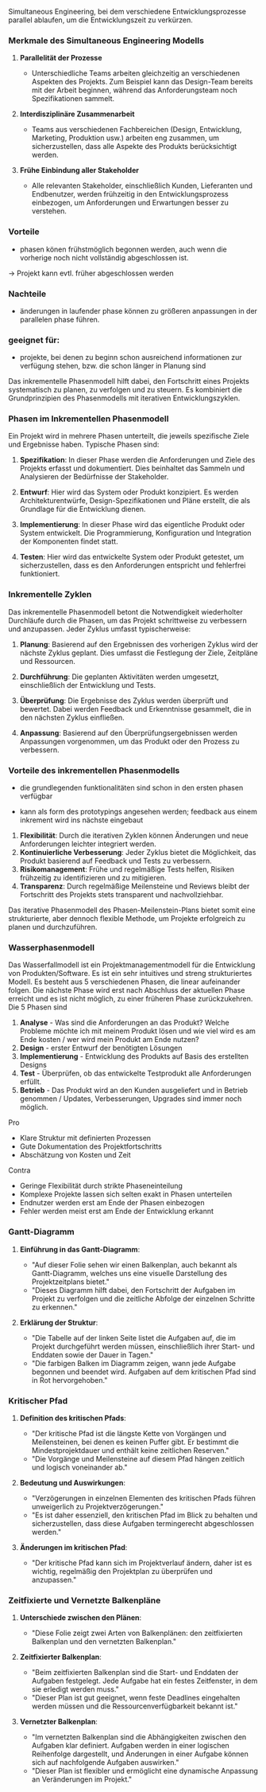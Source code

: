 Simultaneous Engineering, bei dem verschiedene Entwicklungsprozesse parallel ablaufen, um die Entwicklungszeit zu verkürzen.

### Merkmale des Simultaneous Engineering Modells

1. **Parallelität der Prozesse**
   - Unterschiedliche Teams arbeiten gleichzeitig an verschiedenen Aspekten des Projekts. Zum Beispiel kann das Design-Team bereits mit der Arbeit beginnen, während das Anforderungsteam noch Spezifikationen sammelt.

2. **Interdisziplinäre Zusammenarbeit**
   - Teams aus verschiedenen Fachbereichen (Design, Entwicklung, Marketing, Produktion usw.) arbeiten eng zusammen, um sicherzustellen, dass alle Aspekte des Produkts berücksichtigt werden.

3. **Frühe Einbindung aller Stakeholder**
   - Alle relevanten Stakeholder, einschließlich Kunden, Lieferanten und Endbenutzer, werden frühzeitig in den Entwicklungsprozess einbezogen, um Anforderungen und Erwartungen besser zu verstehen.


### Vorteile

- phasen könen frühstmöglich begonnen werden, auch wenn die vorherige noch nicht vollständig abgeschlossen ist.

-> Projekt kann evtl. früher abgeschlossen werden

### Nachteile

- änderungen in laufender phase können zu größeren anpassungen in der parallelen phase führen.

### geeignet für:

- projekte, bei denen zu beginn schon ausreichend informationen zur verfügung stehen, bzw. die schon länger in Planung sind

Das inkrementelle Phasenmodell hilft dabei, den Fortschritt eines Projekts systematisch zu planen, zu verfolgen und zu steuern. Es kombiniert die Grundprinzipien des Phasenmodells mit iterativen Entwicklungszyklen.

### Phasen im Inkrementellen Phasenmodell

Ein Projekt wird in mehrere Phasen unterteilt, die jeweils spezifische Ziele und Ergebnisse haben. Typische Phasen sind:

1. **Spezifikation**: In dieser Phase werden die Anforderungen und Ziele des Projekts erfasst und dokumentiert. Dies beinhaltet das Sammeln und Analysieren der Bedürfnisse der Stakeholder.

2. **Entwurf**: Hier wird das System oder Produkt konzipiert. Es werden Architekturentwürfe, Design-Spezifikationen und Pläne erstellt, die als Grundlage für die Entwicklung dienen.

3. **Implementierung**: In dieser Phase wird das eigentliche Produkt oder System entwickelt. Die Programmierung, Konfiguration und Integration der Komponenten findet statt.

4. **Testen**: Hier wird das entwickelte System oder Produkt getestet, um sicherzustellen, dass es den Anforderungen entspricht und fehlerfrei funktioniert.

### Inkrementelle Zyklen

Das inkrementelle Phasenmodell betont die Notwendigkeit wiederholter Durchläufe durch die Phasen, um das Projekt schrittweise zu verbessern und anzupassen. Jeder Zyklus umfasst typischerweise:

1. **Planung**: Basierend auf den Ergebnissen des vorherigen Zyklus wird der nächste Zyklus geplant. Dies umfasst die Festlegung der Ziele, Zeitpläne und Ressourcen.

2. **Durchführung**: Die geplanten Aktivitäten werden umgesetzt, einschließlich der Entwicklung und Tests.

3. **Überprüfung**: Die Ergebnisse des Zyklus werden überprüft und bewertet. Dabei werden Feedback und Erkenntnisse gesammelt, die in den nächsten Zyklus einfließen.

4. **Anpassung**: Basierend auf den Überprüfungsergebnissen werden Anpassungen vorgenommen, um das Produkt oder den Prozess zu verbessern.

### Vorteile des inkrementellen Phasenmodells

- die grundlegenden funktionalitäten sind schon in den ersten phasen verfügbar

- kann als form des prototypings angesehen werden; feedback aus einem inkrement wird ins nächste eingebaut


1. **Flexibilität**: Durch die iterativen Zyklen können Änderungen und neue Anforderungen leichter integriert werden.
2. **Kontinuierliche Verbesserung**: Jeder Zyklus bietet die Möglichkeit, das Produkt basierend auf Feedback und Tests zu verbessern.
3. **Risikomanagement**: Frühe und regelmäßige Tests helfen, Risiken frühzeitig zu identifizieren und zu mitigieren.
4. **Transparenz**: Durch regelmäßige Meilensteine und Reviews bleibt der Fortschritt des Projekts stets transparent und nachvollziehbar.

Das iterative Phasenmodell des Phasen-Meilenstein-Plans bietet somit eine strukturierte, aber dennoch flexible Methode, um Projekte erfolgreich zu planen und durchzuführen.





### Wasserphasenmodell 

Das Wasserfallmodell ist ein Projektmanagementmodell für die Entwicklung von Produkten/Software. 
Es ist ein sehr intuitives und streng strukturiertes Modell. Es besteht aus 5 verschiedenen Phasen, die linear aufeinander folgen. Die nächste Phase wird erst nach Abschluss der aktuellen Phase erreicht und es ist nicht möglich, zu einer früheren Phase zurückzukehren.
Die 5 Phasen sind
1. **Analyse** - Was sind die Anforderungen an das Produkt? Welche Probleme möchte ich mit meinem Produkt lösen und wie viel wird es am Ende kosten / wer wird mein Produkt am Ende nutzen?
2. **Design** - erster Entwurf der benötigten Lösungen 
3. **Implementierung** - Entwicklung des Produkts auf Basis des erstellten Designs
4. **Test** - Überprüfen, ob das entwickelte Testprodukt alle Anforderungen erfüllt.
5. **Betrieb** - Das Produkt wird an den Kunden ausgeliefert und in Betrieb genommen / Updates, Verbesserungen, Upgrades sind immer noch möglich.


Pro
- Klare Struktur mit definierten Prozessen
- Gute Dokumentation des Projektfortschritts
- Abschätzung von Kosten und Zeit

Contra
- Geringe Flexibilität durch strikte Phaseneinteilung
- Komplexe Projekte lassen sich selten exakt in Phasen unterteilen
- Endnutzer werden erst am Ende der Phasen einbezogen
- Fehler werden meist erst am Ende der Entwicklung erkannt 





### Gantt-Diagramm
1. **Einführung in das Gantt-Diagramm**:
    
    - "Auf dieser Folie sehen wir einen Balkenplan, auch bekannt als Gantt-Diagramm, welches uns eine visuelle Darstellung des Projektzeitplans bietet."
    - "Dieses Diagramm hilft dabei, den Fortschritt der Aufgaben im Projekt zu verfolgen und die zeitliche Abfolge der einzelnen Schritte zu erkennen."
2. **Erklärung der Struktur**:
    
    - "Die Tabelle auf der linken Seite listet die Aufgaben auf, die im Projekt durchgeführt werden müssen, einschließlich ihrer Start- und Enddaten sowie der Dauer in Tagen."
    - "Die farbigen Balken im Diagramm zeigen, wann jede Aufgabe begonnen und beendet wird. Aufgaben auf dem kritischen Pfad sind in Rot hervorgehoben."

### Kritischer Pfad
1. **Definition des kritischen Pfads**:
    
    - "Der kritische Pfad ist die längste Kette von Vorgängen und Meilensteinen, bei denen es keinen Puffer gibt. Er bestimmt die Mindestprojektdauer und enthält keine zeitlichen Reserven."
    - "Die Vorgänge und Meilensteine auf diesem Pfad hängen zeitlich und logisch voneinander ab."
2. **Bedeutung und Auswirkungen**:
    
    - "Verzögerungen in einzelnen Elementen des kritischen Pfads führen unweigerlich zu Projektverzögerungen."
    - "Es ist daher essenziell, den kritischen Pfad im Blick zu behalten und sicherzustellen, dass diese Aufgaben termingerecht abgeschlossen werden."
3. **Änderungen im kritischen Pfad**:
    
    - "Der kritische Pfad kann sich im Projektverlauf ändern, daher ist es wichtig, regelmäßig den Projektplan zu überprüfen und anzupassen."

### Zeitfixierte und Vernetzte Balkenpläne
1. **Unterschiede zwischen den Plänen**:
    
    - "Diese Folie zeigt zwei Arten von Balkenplänen: den zeitfixierten Balkenplan und den vernetzten Balkenplan."
2. **Zeitfixierter Balkenplan**:
    
    - "Beim zeitfixierten Balkenplan sind die Start- und Enddaten der Aufgaben festgelegt. Jede Aufgabe hat ein festes Zeitfenster, in dem sie erledigt werden muss."
    - "Dieser Plan ist gut geeignet, wenn feste Deadlines eingehalten werden müssen und die Ressourcenverfügbarkeit bekannt ist."
3. **Vernetzter Balkenplan**:
    
    - "Im vernetzten Balkenplan sind die Abhängigkeiten zwischen den Aufgaben klar definiert. Aufgaben werden in einer logischen Reihenfolge dargestellt, und Änderungen in einer Aufgabe können sich auf nachfolgende Aufgaben auswirken."
    - "Dieser Plan ist flexibler und ermöglicht eine dynamische Anpassung an Veränderungen im Projekt."
